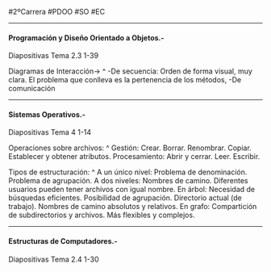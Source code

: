 #2ºCarrera 
#PDOO 
#SO 
#EC 

---

#### Programación y Diseño Orientado a Objetos.-

Diapositivas Tema 2.3 1-39

Diagramas de Interacción->
^
-De secuencia:
	Orden de forma visual, muy clara. El problema que conlleva es la pertenencia de los métodos,
-De comunicación

---

#### Sistemas Operativos.-

Diapositivas Tema 4 1-14

Operaciones sobre archivos:
^
Gestión:
	Crear.
	Borrar.
	Renombrar.
	Copiar.
	Establecer y obtener atributos.
Procesamiento:
	Abrir y cerrar.
	Leer.
	Escribir.

Tipos de estructuración:
^
A un único nivel:
	Problema de denominación.
	Problema de agrupación.
A dos niveles:
	Nombres de camino.
	Diferentes usuarios pueden tener archivos con igual nombre.
En árbol:
	Necesidad de búsquedas eficientes.
	Posibilidad de agrupación.
	Directorio actual (de trabajo).
	Nombres de camino absolutos y relativos.
En grafo:
	Compartición de subdirectorios y archivos.
	Más flexibles y complejos.

---

#### Estructuras de Computadores.-

Diapositivas Tema 2.4 1-30

